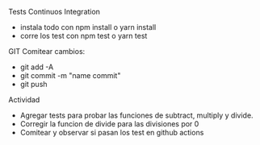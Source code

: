 Tests Continuos Integration

- instala todo con npm install o yarn install
- corre los test con npm test o yarn test


GIT
Comitear cambios:
- git add -A
- git commit -m "name commit"
- git push


Actividad
- Agregar tests para probar las funciones de subtract, multiply y divide.
- Corregir la funcion de divide para las divisiones por 0
- Comitear y observar si pasan los test en github actions